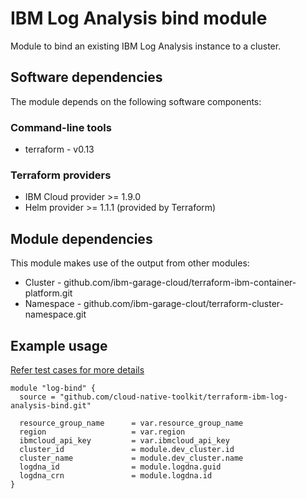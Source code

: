 # IBM Log Analysis bind module

Module to bind an existing IBM Log Analysis instance to a cluster.

## Software dependencies

The module depends on the following software components:

### Command-line tools

- terraform - v0.13

### Terraform providers

- IBM Cloud provider >= 1.9.0
- Helm provider >= 1.1.1 (provided by Terraform)

## Module dependencies

This module makes use of the output from other modules:

- Cluster - github.com/ibm-garage-cloud/terraform-ibm-container-platform.git
- Namespace - github.com/ibm-garage-clout/terraform-cluster-namespace.git

## Example usage

[Refer test cases for more details](test/stages/stage-logdna-bind.tf)

```hcl-terraform
module "log-bind" {
  source = "github.com/cloud-native-toolkit/terraform-ibm-log-analysis-bind.git"

  resource_group_name      = var.resource_group_name
  region                   = var.region
  ibmcloud_api_key         = var.ibmcloud_api_key
  cluster_id               = module.dev_cluster.id
  cluster_name             = module.dev_cluster.name
  logdna_id                = module.logdna.guid
  logdna_crn               = module.logdna.id
}


```
